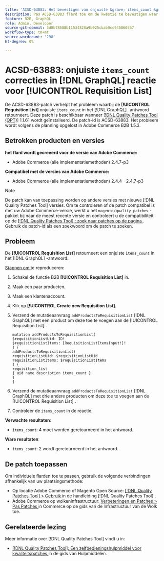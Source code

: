 ```yaml
---
title: 'ACSD-63883: Het bevestigen van onjuiste &grave; items_count &grave; in  [!DNL GraphQL]  reactie voor [!UICONTROL Requisition List]'
description: Pas ACSD-63883 flard toe om de kwestie te bevestigen waar [!UICONTROL Requisition List] onjuiste &grave; items_count &grave; in de  [!DNL GraphQL]  reactie terugkeert.
feature: B2B, GraphQL
role: Admin, Developer
source-git-commit: 5d8b78588b11534828a9b925cbab0cc945860367
workflow-type: tm+mt
source-wordcount: '298'
ht-degree: 0%

---
```


# ACSD-63883: onjuiste `items_count` correcties in [!DNL GraphQL] reactie voor [!UICONTROL Requisition List]

De ACSD-63883-patch verhelpt het probleem waarbij de **[!UICONTROL Requisition List]** onjuiste `items_count` in het [!DNL GraphQL] -antwoord retourneert. Deze patch is beschikbaar wanneer [[!DNL Quality Patches Tool (QPT)]](/help/tools/quality-patches-tool/quality-patches-tool-to-self-serve-quality-patches.md) 1.1.61 wordt geïnstalleerd. De patch-id is ACSD-63883. Het probleem wordt volgens de planning opgelost in Adobe Commerce B2B 1.5.3.

## Betrokken producten en versies

**het flard wordt gecreeerd voor de versie van Adobe Commerce:**

* Adobe Commerce (alle implementatiemethoden) 2.4.7-p3

**Compatibel met de versies van Adobe Commerce:**

* Adobe Commerce (alle implementatiemethoden) 2.4.4 - 2.4.7-p3

>[!NOTE]
>
>De patch kan van toepassing worden op andere versies met nieuwe [!DNL Quality Patches Tool] versies. Om te controleren of de patch compatibel is met uw Adobe Commerce-versie, werkt u het `magento/quality-patches` -pakket bij naar de meest recente versie en controleert u de compatibiliteit op de [[!DNL Quality Patches Tool] : zoek naar patches op de pagina ](https://experienceleague.adobe.com/tools/commerce-quality-patches/index.html?lang=nl-NL) . Gebruik de patch-id als een zoekwoord om de patch te zoeken.

## Probleem

De **[!UICONTROL Requisition List]** retourneert een onjuiste `items_count` in het [!DNL GraphQL] -antwoord.


<u> Stappen om </u> te reproduceren:

1. Schakel de functie B2B **[!UICONTROL Requisition List]** in.
1. Maak een paar producten.
1. Maak een klantenaccount.
1. Klik op **[!UICONTROL Create new Requisition List]**.
1. Verzend de mutatieaanvraag `addProductsToRequisitionList` [!DNL GraphQL] met een product om deze toe te voegen aan de [!UICONTROL Requisition List] .

   ```
   mutation addProductsToRequisitionList(
   $requisitionListUid: ID!
   $requisitionListItems: [RequisitionListItemsInput!]!
   ) {
   addProductsToRequisitionList(
   requisitionListUid: $requisitionListUid
   requisitionListItems: $requisitionListItems
   ) {
   requisition_list
   { uid name description items_count }
   }
   }
   ```

1. Verzend de mutatieaanvraag `addProductsToRequisitionList` [!DNL GraphQL] met drie andere producten om deze toe te voegen aan de [!UICONTROL Requisition List] .
1. Controleer de `items_count` in de reactie.

**Verwachte resultaten**:

* `items_count`: 4 moet worden geretourneerd in het antwoord.

**Ware resultaten**:

* `items_count`: 2 wordt geretourneerd in het antwoord.

## De patch toepassen

Om individuele flarden toe te passen, gebruik de volgende verbindingen afhankelijk van uw plaatsingsmethode:

* Op locatie Adobe Commerce of Magento Open Source: [[!DNL Quality Patches Tool] > Gebruik ](/help/tools/quality-patches-tool/usage.md) in de handleiding [!DNL Quality Patches Tool] .
* Adobe Commerce op wolkeninfrastructuur: [ Verbeteringen en Patches > Pas Patches ](https://experienceleague.adobe.com/docs/commerce-cloud-service/user-guide/develop/upgrade/apply-patches.html?lang=nl-NL) in Commerce op de gids van de Infrastructuur van de Wolk toe.


## Gerelateerde lezing

Meer informatie over [!DNL Quality Patches Tool] vindt u in:

* [[!DNL Quality Patches Tool]: Een zelfbedieningshulpmiddel voor kwaliteitspatches ](/help/tools/quality-patches-tool/quality-patches-tool-to-self-serve-quality-patches.md) in de gids van Hulpmiddelen.
